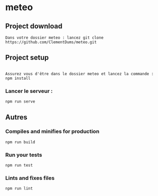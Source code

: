 # meteo

## Project download
```
Dans votre dossier meteo : lancez git clone https://github.com/ClementDums/meteo.git
```

## Project setup
```

Assurez vous d'être dans le dossier meteo et lancez la commande : 
npm install
```

### Lancer le serveur : 
```
npm run serve
```
## Autres 

### Compiles and minifies for production
```
npm run build
```

### Run your tests
```
npm run test
```

### Lints and fixes files
```
npm run lint
```
